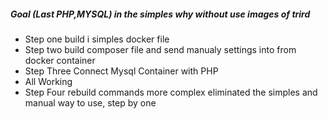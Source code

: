 ##### Goal (Last PHP,MYSQL) in the simples why without use images of trird
- Step one build i simples docker file
- Step two build composer file and send manualy settings into from docker container
- Step Three Connect Mysql Container with PHP
- All Working 
- Step Four rebuild commands more complex eliminated the simples and manual way to use, step by one
